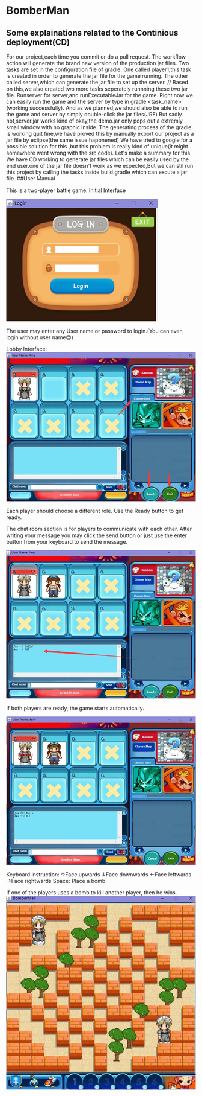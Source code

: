 # BomberMan
## Some explainations related to the Continious deployment(CD)
For our project,each time you commit or do a pull request.
The workflow action will generate the brand new version of the production jar files.
Two tasks are set in the configuration file of gradle.
One called player1,this task is created in order to generate the jar file for the game running.
The other called server,which can generate the jar file to set up the server.
//
Based on this,we also created two more tasks seperately runnning these two jar file.
Runserver for server,and runExecutableJar for the game. 
Right now we can easily run the game and the server by type in gradle <task_name>(working successfully).
And as we planned,we should also be able to run the game and server by simply double-click the jar files(JRE)
But sadly not,server.jar works kind of okay,the demo.jar only pops out a extremly small window with no graphic inside.
The generating process of the gradle is working quit fine,we have proved this by manually export our project as a jar file by eclipse(the same issue happnened)
We have tried to google for a possible solution for this ,but this problem is really kind of unique(it might somewhere went wrong with the src code).
Let's make a summary for this
We have CD working to generate jar files which can be easily used by the end user.one of the jar file doesn't work as we expected,But we can stil run this project by calling the tasks inside build.gradle which can excute a jar file. 
##User Manual

This is a two-player battle game.
Initial Interface

![Image text](https://github.com/FOXBAOBAO/BomberMan/blob/CreateCI/images/interface.png)

The user may enter any User name or password to login.(You can even login without user name😊)

Lobby Interface:
![Image text](https://github.com/FOXBAOBAO/BomberMan/blob/CreateCI/images/lobby%20interface.png)

Each player should choose a different role.
Use the Ready button to get ready.
 
The chat room section is for players to communicate with each other.
After writing your message you may click the send button or just use the enter button from your keyboard to send the message.

![Image text](https://github.com/FOXBAOBAO/BomberMan/blob/CreateCI/images/message%20section.png)

If both players are ready, the game starts automatically.

![Image text](https://github.com/FOXBAOBAO/BomberMan/blob/CreateCI/images/two%20players%20ready.png)

Keyboard instruction:
↑Face upwards
↓Face downwards
←Face leftwards
→Face rightwards
Space: Place a bomb

If one of the players uses a bomb to kill another player, then he wins.
![Image text](https://github.com/FOXBAOBAO/BomberMan/blob/CreateCI/images/battle.png)
